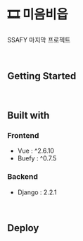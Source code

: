 # 🎞 미음비읍

SSAFY 마지막 프로젝트

&nbsp;
## Getting Started

&nbsp;
## Built with
### Frontend
- Vue : ^2.6.10
- Buefy : ^0.7.5 

### Backend
- Django : 2.2.1

&nbsp;
## Deploy
